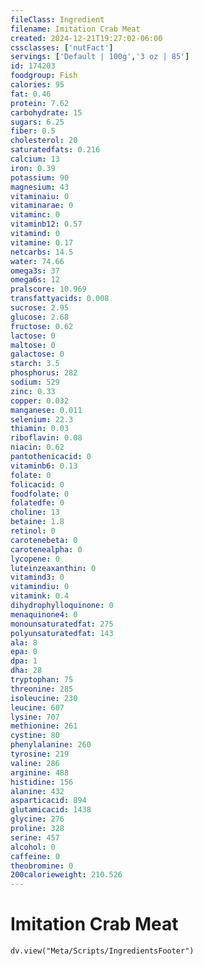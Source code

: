 ```yaml
---
fileClass: Ingredient
filename: Imitation Crab Meat
created: 2024-12-21T19:27:02-06:00
cssclasses: ['nutFact']
servings: ['Default | 100g','3 oz | 85']
id: 174203
foodgroup: Fish
calories: 95
fat: 0.46
protein: 7.62
carbohydrate: 15
sugars: 6.25
fiber: 0.5
cholesterol: 20
saturatedfats: 0.216
calcium: 13
iron: 0.39
potassium: 90
magnesium: 43
vitaminaiu: 0
vitaminarae: 0
vitaminc: 0
vitaminb12: 0.57
vitamind: 0
vitamine: 0.17
netcarbs: 14.5
water: 74.66
omega3s: 37
omega6s: 12
pralscore: 10.969
transfattyacids: 0.008
sucrose: 2.95
glucose: 2.68
fructose: 0.62
lactose: 0
maltose: 0
galactose: 0
starch: 3.5
phosphorus: 282
sodium: 529
zinc: 0.33
copper: 0.032
manganese: 0.011
selenium: 22.3
thiamin: 0.03
riboflavin: 0.08
niacin: 0.62
pantothenicacid: 0
vitaminb6: 0.13
folate: 0
folicacid: 0
foodfolate: 0
folatedfe: 0
choline: 13
betaine: 1.8
retinol: 0
carotenebeta: 0
carotenealpha: 0
lycopene: 0
luteinzeaxanthin: 0
vitamind3: 0
vitamindiu: 0
vitamink: 0.4
dihydrophylloquinone: 0
menaquinone4: 0
monounsaturatedfat: 275
polyunsaturatedfat: 143
ala: 8
epa: 0
dpa: 1
dha: 28
tryptophan: 75
threonine: 285
isoleucine: 230
leucine: 607
lysine: 707
methionine: 261
cystine: 80
phenylalanine: 260
tyrosine: 219
valine: 286
arginine: 488
histidine: 156
alanine: 432
asparticacid: 894
glutamicacid: 1438
glycine: 276
proline: 328
serine: 457
alcohol: 0
caffeine: 0
theobromine: 0
200calorieweight: 210.526
---
```


# Imitation Crab Meat

```dataviewjs
dv.view("Meta/Scripts/IngredientsFooter")
```